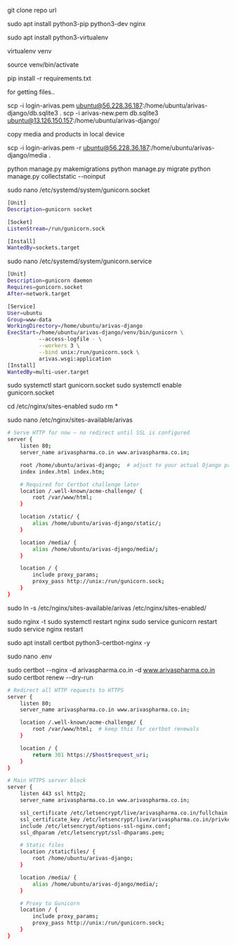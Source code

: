 git clone repo url

sudo apt install python3-pip python3-dev nginx

sudo apt install python3-virtualenv

virtualenv venv

source venv/bin/activate

pip install -r requirements.txt

for getting files..

scp -i login-arivas.pem ubuntu@56.228.36.187:/home/ubuntu/arivas-django/db.sqlite3 . 
scp -i arivas-new.pem db.sqlite3 ubuntu@13.126.150.157:/home/ubuntu/arivas-django/ 

copy media and products in local device

scp -i login-arivas.pem -r ubuntu@56.228.36.187:/home/ubuntu/arivas-django/media .


python manage.py makemigrations
python manage.py migrate
python manage.py collectstatic --noinput


sudo nano /etc/systemd/system/gunicorn.socket

```bash
[Unit]
Description=gunicorn socket

[Socket]
ListenStream=/run/gunicorn.sock

[Install]
WantedBy=sockets.target
```

sudo nano /etc/systemd/system/gunicorn.service

```bash
[Unit]
Description=gunicorn daemon
Requires=gunicorn.socket
After=network.target

[Service]
User=ubuntu
Group=www-data
WorkingDirectory=/home/ubuntu/arivas-django
ExecStart=/home/ubuntu/arivas-django/venv/bin/gunicorn \
          --access-logfile - \
          --workers 3 \
          --bind unix:/run/gunicorn.sock \
          arivas.wsgi:application
[Install]
WantedBy=multi-user.target
```

sudo systemctl start gunicorn.socket
sudo systemctl enable gunicorn.socket

cd /etc/nginx/sites-enabled
sudo rm *

sudo nano /etc/nginx/sites-available/arivas

```bash
# Serve HTTP for now — no redirect until SSL is configured
server {
    listen 80;
    server_name arivaspharma.co.in www.arivaspharma.co.in;

    root /home/ubuntu/arivas-django;  # adjust to your actual Django project path
    index index.html index.htm;

    # Required for Certbot challenge later
    location /.well-known/acme-challenge/ {
        root /var/www/html;
    }

    location /static/ {
        alias /home/ubuntu/arivas-django/static/;
    }

    location /media/ {
        alias /home/ubuntu/arivas-django/media/;
    }

    location / {
        include proxy_params;
        proxy_pass http://unix:/run/gunicorn.sock;
    }
}

```


sudo ln -s /etc/nginx/sites-available/arivas /etc/nginx/sites-enabled/

sudo nginx -t
sudo systemctl restart nginx
sudo service gunicorn restart
sudo service nginx restart

sudo apt install certbot python3-certbot-nginx -y

sudo nano .env

sudo certbot --nginx -d arivaspharma.co.in -d www.arivaspharma.co.in
sudo certbot renew --dry-run

```bash
# Redirect all HTTP requests to HTTPS
server {
    listen 80;
    server_name arivaspharma.co.in www.arivaspharma.co.in;

    location /.well-known/acme-challenge/ {
        root /var/www/html;  # keep this for certbot renewals
    }

    location / {
        return 301 https://$host$request_uri;
    }
}

# Main HTTPS server block
server {
    listen 443 ssl http2;
    server_name arivaspharma.co.in www.arivaspharma.co.in;

    ssl_certificate /etc/letsencrypt/live/arivaspharma.co.in/fullchain.pem;
    ssl_certificate_key /etc/letsencrypt/live/arivaspharma.co.in/privkey.pem;
    include /etc/letsencrypt/options-ssl-nginx.conf;
    ssl_dhparam /etc/letsencrypt/ssl-dhparams.pem;

    # Static files
    location /staticfiles/ {
        root /home/ubuntu/arivas-django;
    }

    location /media/ {
        alias /home/ubuntu/arivas-django/media/;
    }

    # Proxy to Gunicorn
    location / {
        include proxy_params;
        proxy_pass http://unix:/run/gunicorn.sock;
    }
}
```